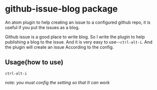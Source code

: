 # github-issue-blog package

An atom plugin to help creating an issue to a configured github repo, it is useful if you put the issues as a blog.

Github issue is a good place to write blog. So I write the plugin to help publishing a blog to the issue. And it is very easy to use--`ctrl-alt-i`. And the plugin will create an issue According to the config.


## Usage(how to use)

`ctrl-alt-i`

*note: you must config the setting so that It can work*
